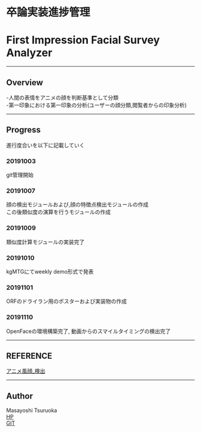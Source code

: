 # 卒論実装進捗管理  
# First Impression Facial Survey Analyzer  
***   
## Overview  

-人間の表情をアニメの顔を判断基準として分類  
-第一印象における第一印象の分析(ユーザーの顔分類,閲覧者からの印象分析)
***  
## Progress  
進行度合いを以下に記載していく  
### 20191003  
git管理開始  
### 20191007  
顔の検出モジュールおよび,顔の特徴点検出モジュールの作成  
この後類似度の演算を行うモジュールの作成  
### 20191009  
類似度計算モジュールの実装完了  
### 20191010  
kgMTGにてweekly demo形式で発表  
### 20191101  
ORFのドライラン用のポスターおよび実装物の作成  
### 20191110  
OpenFaceの環境構築完了, 動画からのスマイルタイミングの検出完了


***
## REFERENCE  
[アニメ風顔_検出](https://github.com/nagadomi/lbpcascade_animeface)

***
## Author
Masayoshi Tsuruoka  
[HP](https://www.ht.sfc.keio.ac.jp/~massaman/)  
[GIT](https://github.com/Masayo4)   
